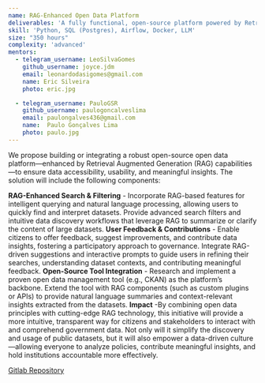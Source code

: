 ```yaml
---
name: RAG-Enhanced Open Data Platform
deliverables: 'A fully functional, open-source platform powered by Retrieval Augmented Generation (RAG) and integrated into the Brazil Participativo (BP) ecosystem. This platform will offer intuitive data discovery, interactive querying, and automated summaries or explanations derived from public datasets.'
skill: 'Python, SQL (Postgres), Airflow, Docker, LLM'
size: "350 hours"
complexity: 'advanced'
mentors: 
  - telegram_username: LeoSilvaGomes
    github_username: joyce.jdm
    email: leonardodasigomes@gmail.com
    name: Eric Silveira
    photo: eric.jpg

  - telegram_username: PauloGSR
    github_username: paulogoncalveslima
    email: paulongalves436@gmail.com
    name:  Paulo Gonçalves Lima 
    photo: paulo.jpg
---
```

We propose building or integrating a robust open-source open data platform—enhanced by Retrieval Augmented Generation (RAG) capabilities—to ensure data accessibility, usability, and meaningful insights. The solution will include the following components:

**RAG-Enhanced Search & Filtering** - Incorporate RAG-based features for intelligent querying and natural language processing, allowing users to quickly find and interpret datasets.
Provide advanced search filters and intuitive data discovery workflows that leverage RAG to summarize or clarify the content of large datasets.
**User Feedback & Contributions** - Enable citizens to offer feedback, suggest improvements, and contribute data insights, fostering a participatory approach to governance. Integrate RAG-driven suggestions and interactive prompts to guide users in refining their searches, understanding dataset contexts, and contributing meaningful feedback.
**Open-Source Tool Integration** - Research and implement a proven open data management tool (e.g., CKAN) as the platform’s backbone. Extend the tool with RAG components (such as custom plugins or APIs) to provide natural language summaries and context-relevant insights extracted from the datasets.
**Impact** -By combining open data principles with cutting-edge RAG technology, this initiative will provide a more intuitive, transparent way for citizens and stakeholders to interact with and comprehend government data. Not only will it simplify the discovery and usage of public datasets, but it will also empower a data-driven culture—allowing everyone to analyze policies, contribute meaningful insights, and hold institutions accountable more effectively.

<a href="https://gitlab.com/lappis-unb/decidimbr/servicos-de-dados">Gitlab Repository</a>
